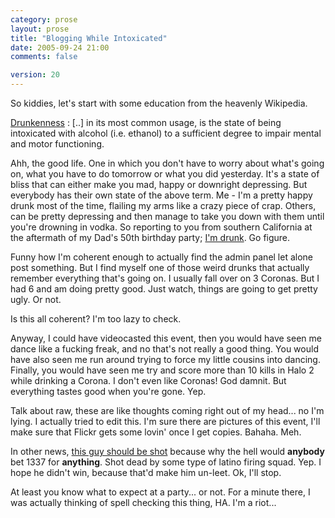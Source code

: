 ```yaml
---
category: prose
layout: prose
title: "Blogging While Intoxicated"
date: 2005-09-24 21:00
comments: false

version: 20
---
```


So kiddies, let's start with some education from the heavenly Wikipedia.

[Drunkenness][1]
:   [..] in its most common usage, is the state of being intoxicated with alcohol (i.e. ethanol) to a sufficient degree to impair mental and motor functioning.

Ahh, the good life. One in which you don't have to worry about what's going on, what you have to do tomorrow or what you did yesterday. It's a state of bliss that can either make you mad, happy or downright depressing. But everybody has their own state of the above term. Me - I'm a pretty happy drunk most of the time, flailing my arms like a crazy piece of crap. Others, can be pretty depressing and then manage to take you down with them until you're drowning in vodka. So reporting to you from southern California at the aftermath of my Dad's 50th birthday party; [I'm drunk][2]. Go figure.

Funny how I'm coherent enough to actually find the admin panel let alone post something. But I find myself one of those weird drunks that actually remember everything that's going on. I usually fall over on 3 Coronas. But I had 6 and am doing pretty good. Just watch, things are going to get pretty ugly. Or not.

Is this all coherent? I'm too lazy to check.

Anyway, I could have videocasted this event, then you would have seen me dance like a fucking freak, and no that's not really a good thing. You would have also seen me run around trying to force my little cousins into dancing. Finally, you would have seen me try and score more than 10 kills in Halo 2 while drinking a Corona. I don't even like Coronas! God damnit. But everything tastes good when you're gone. Yep.

Talk about raw, these are like thoughts coming right out of my head... no I'm lying. I actually tried to edit this. I'm sure there are pictures of this event, I'll make sure that Flickr gets some lovin' once I get copies. Bahaha. Meh.

In other news, [this guy should be shot][3] because why the hell would **anybody** bet 1337 for **anything**. Shot dead by some type of latino firing squad. Yep. I hope he didn't win, because that'd make him un-leet. Ok, I'll stop.

At least you know what to expect at a party... or not. For a minute there, I was actually thinking of spell checking this thing, HA. I'm a riot...

[1]: http://en.wikipedia.org/wiki/Drunk
[2]: http://en.wikipedia.org/wiki/Drunk#Excessive_doses
[3]: http://www.flickr.com/photos/diffusio/46077397/
